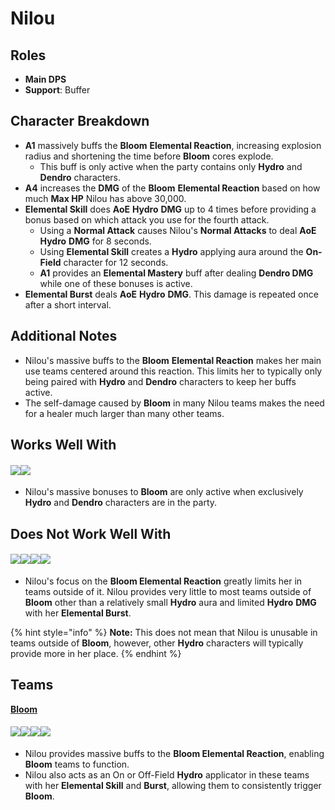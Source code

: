 # Nilou

## **Roles**

* **Main DPS**
* **Support**: Buffer

## **Character Breakdown**

* **A1** massively buffs the **Bloom** **Elemental Reaction**, increasing explosion radius and shortening the time before **Bloom** cores explode.
  * This buff is only active when the party contains only **Hydro** and **Dendro** characters.
* **A4** increases the **DMG** of the **Bloom** **Elemental Reaction** based on how much **Max HP** Nilou has above 30,000.
* **Elemental Skill** does **AoE** **Hydro** **DMG** up to 4 times before providing a bonus based on which attack you use for the fourth attack.
  * Using a **Normal Attack** causes Nilou's **Normal Attacks** to deal **AoE** **Hydro** **DMG** for 8 seconds.
  * Using **Elemental Skill** creates a **Hydro** applying aura around the **On-Field** character for 12 seconds.
  * **A1** provides an **Elemental Mastery** buff after dealing **Dendro DMG** while one of these bonuses is active.
* **Elemental Burst** deals **AoE** **Hydro** **DMG**. This damage is repeated once after a short interval.

## **Additional Notes**

* Nilou's massive buffs to the **Bloom** **Elemental Reaction** makes her main use teams centered around this reaction. This limits her to typically only being paired with **Hydro** and **Dendro** characters to keep her buffs active.
* The self-damage caused by **Bloom** in many Nilou teams makes the need for a healer much larger than many other teams.

## **Works Well With**

#### ![](../../.gitbook/assets/ui\_icon\_hydro.webp)![](../../.gitbook/assets/ui\_icon\_dendro.webp)

* Nilou's massive bonuses to **Bloom** are only active when exclusively **Hydro** and **Dendro** characters are in the party.

## **Does Not Work Well With**

#### ![](../../.gitbook/assets/ui\_icon\_anemo.webp)![](../../.gitbook/assets/ui\_icon\_electro.webp)![](../../.gitbook/assets/ui\_icon\_cryo.webp)![](../../.gitbook/assets/ui\_icon\_geo.webp)

* Nilou's focus on the **Bloom Elemental Reaction** greatly limits her in teams outside of it. Nilou provides very little to most teams outside of **Bloom** other than a relatively small **Hydro** aura and limited **Hydro** **DMG** with her **Elemental Burst**.

{% hint style="info" %}
**Note:** This does not mean that Nilou is unusable in teams outside of **Bloom**, however, other **Hydro** characters will typically provide more in her place.
{% endhint %}

## **Teams**

[**Bloom**](../../teams/anemo-1.md)

#### ![](../../.gitbook/assets/ui\_avataricon\_nilou.png)![](../../.gitbook/assets/ui\_avataricon\_kokomi.png)![](../../.gitbook/assets/ui\_avataricon\_collei.png)![](../../.gitbook/assets/ui\_avataricon\_traveler\_dendro.png)

* Nilou provides massive buffs to the **Bloom Elemental Reaction**, enabling **Bloom** teams to function.
* Nilou also acts as an On or Off-Field **Hydro** applicator in these teams with her **Elemental Skill** and **Burst**, allowing them to consistently trigger **Bloom**.
